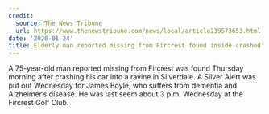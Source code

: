```yaml
---
credit:
  source: The News Tribune
  url: https://www.thenewstribune.com/news/local/article239573653.html
date: '2020-01-24'
title: Elderly man reported missing from Fircrest found inside crashed car in ravine
---
```


A 75-year-old man reported missing from Fircrest was found Thursday morning after crashing his car into a ravine in Silverdale. A Silver Alert was put out Wednesday for James Boyle, who suffers from dementia and Alzheimer’s disease. He was last seem about 3 p.m. Wednesday at the Fircrest Golf Club.
